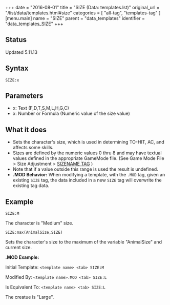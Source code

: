 +++
date = "2016-08-01"
title = "SIZE (Data: templates.lst)"
original_url = "/list/data/templates.html#size"
categories = [ "all-tag", "templates-tag" ]
[menu.main]
    name = "SIZE"
    parent = "data_templates"
    identifier = "data_templates_SIZE"
+++

## Status

Updated 5.11.13

## Syntax

`SIZE:x`

## Parameters

-   x: Text (F,D,T,S,M,L,H,G,C)
-   x: Number or Formula (Numeric value of the
    size value)



What it does
------------

-   Sets the character's size, which is used in determining TO-HIT, AC,
    and affects some skills.
-   Sizes are defined by the numeric values 0 thru 8 and may have
    textual values defined in the appropriate GameMode file. (See Game
    Mode File &gt; Size Adjustment &gt; [SIZENAME
    TAG](/list/system/sizeadjustment/sizename.html) )
-   Note that if a value outside this range is used the result
    is undefined.
-   **.MOD Behavior:** When modifying a template, with the `.MOD` tag,
    given an existing `SIZE` tag, the data included in a new `SIZE` tag
    will overwrite the existing tag data.

Example
-------

`SIZE:M`

The character is "Medium" size.

`SIZE:max(AnimalSize,SIZE)`

Sets the character's size to the maximum of the variable "AnimalSize"
and current size.

**.MOD Example:**

Initial Template: `<template name> <tab> SIZE:M`

Modified By: `<template name>.MOD <tab> SIZE:L`

Is Equivalent To: `<template name> <tab> SIZE:L`

The creatue is "Large".

